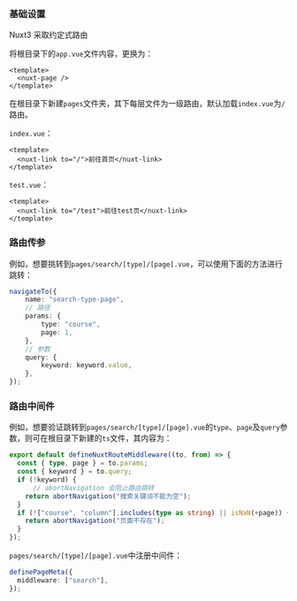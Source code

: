 ### 基础设置

Nuxt3 采取约定式路由

将根目录下的`app.vue`文件内容，更换为：

```vue
<template>
  <nuxt-page />
</template>
```

在根目录下新建`pages`文件夹，其下每层文件为一级路由，默认加载`index.vue`为`/`路由。

`index.vue`：

```vue
<template>
  <nuxt-link to="/">前往首页</nuxt-link>
</template>
```

`test.vue`：

```vue
<template>
  <nuxt-link to="/test">前往test页</nuxt-link>
</template>
```

### 路由传参

例如，想要挑转到`pages/search/[type]/[page].vue`，可以使用下面的方法进行跳转：

```ts
navigateTo({
    name: "search-type-page",
    // 路径
    params: {
        type: "course",
        page: 1,
    },
    // 参数
    query: {
        keyword: keyword.value,
    },
});
```

### 路由中间件

例如，想要验证跳转到`pages/search/[type]/[page].vue`的`type`、`page`及`query`参数，则可在根目录下新建的`ts`文件，其内容为：

```ts
export default defineNuxtRouteMiddleware((to, from) => {
  const { type, page } = to.params;
  const { keyword } = to.query;
  if (!keyword) {
      // abortNavigation 会阻止路由跳转
    return abortNavigation("搜索关键词不能为空");
  }
  if (!["course", "column"].includes(type as string) || isNaN(+page)) {
    return abortNavigation("页面不存在");
  }
});
```

`pages/search/[type]/[page].vue`中注册中间件：

```ts
definePageMeta({
  middleware: ["search"],
});
```

